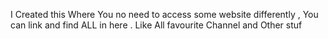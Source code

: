 I Created this Where You no need to access some website differently , You can link and find ALL in here . Like All favourite Channel and Other stuf
